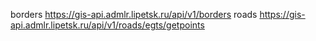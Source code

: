 borders https://gis-api.admlr.lipetsk.ru/api/v1/borders
roads https://gis-api.admlr.lipetsk.ru/api/v1/roads/egts/getpoints
